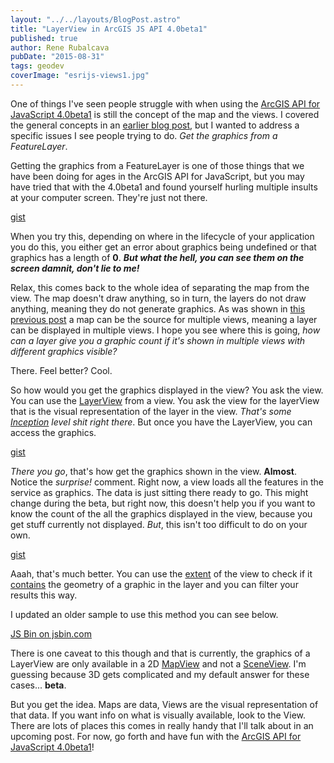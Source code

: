 ```yaml
---
layout: "../../layouts/BlogPost.astro"
title: "LayerView in ArcGIS JS API 4.0beta1"
published: true
author: Rene Rubalcava
pubDate: "2015-08-31"
tags: geodev
coverImage: "esrijs-views1.jpg"
---
```


One of things I've seen people struggle with when using the [ArcGIS API for JavaScript 4.0beta1](https://developers.arcgis.com/javascript/beta/) is still the concept of the map and the views. I covered the general concepts in an [earlier blog post](http://odoe.net/blog/maps-and-views-in-arcgis-js-api/), but I wanted to address a specific issues I see people trying to do. _Get the graphics from a FeatureLayer_.

Getting the graphics from a FeatureLayer is one of those things that we have been doing for ages in the ArcGIS API for JavaScript, but you may have tried that with the 4.0beta1 and found yourself hurling multiple insults at your computer screen. They're just not there.

[gist](https://gist.github.com/odoe/7ea64986c1a6d07219ca)

When you try this, depending on where in the lifecycle of your application you do this, you either get an error about graphics being undefined or that graphics has a length of **0**. **_But what the hell, you can see them on the screen damnit, don't lie to me!_**

Relax, this comes back to the whole idea of separating the map from the view. The map doesn't draw anything, so in turn, the layers do not draw anything, meaning they do not generate graphics. As was shown in [this previous post](http://odoe.net/blog/maps-and-views-in-arcgis-js-api/) a map can be the source for multiple views, meaning a layer can be displayed in multiple views. I hope you see where this is going, _how can a layer give you a graphic count if it's shown in multiple views with different graphics visible?_

There. Feel better? Cool.

So how would you get the graphics displayed in the view? You ask the view. You can use the [LayerView](https://developers.arcgis.com/javascript/beta/api-reference/esri-views-layers-LayerView.html) from a view. You ask the view for the layerView that is the visual representation of the layer in the view. _That's some [Inception](http://www.imdb.com/title/tt1375666/) level shit right there_. But once you have the LayerView, you can access the graphics.

[gist](https://gist.github.com/odoe/0d1aea794b20d719e31e)

_There you go_, that's how get the graphics shown in the view. **Almost**. Notice the _surprise!_ comment. Right now, a view loads all the features in the service as graphics. The data is just sitting there ready to go. This might change during the beta, but right now, this doesn't help you if you want to know the count of the all the graphics displayed in the view, because you get stuff currently not displayed. _But_, this isn't too difficult to do on your own.

[gist](https://gist.github.com/odoe/01e603d5259f3337d847)

Aaah, that's much better. You can use the [extent](https://developers.arcgis.com/javascript/beta/api-reference/esri-geometry-Extent.html) of the view to check if it [contains](https://developers.arcgis.com/javascript/beta/api-reference/esri-geometry-Extent.html#contains) the geometry of a graphic in the layer and you can filter your results this way.

I updated an older sample to use this method you can see below.

[JS Bin on jsbin.com](http://jsbin.com/perovey/8/embed?js,output)

There is one caveat to this though and that is currently, the graphics of a LayerView are only available in a 2D [MapView](https://developers.arcgis.com/javascript/beta/api-reference/esri-views-MapView.html) and not a [SceneView](https://developers.arcgis.com/javascript/beta/api-reference/esri-views-SceneView.html). I'm guessing because 3D gets complicated and my default answer for these cases... **beta**.

But you get the idea. Maps are data, Views are the visual representation of that data. If you want info on what is visually available, look to the View. There are lots of places this comes in really handy that I'll talk about in an upcoming post. For now, go forth and have fun with the [ArcGIS API for JavaScript 4.0beta1](https://developers.arcgis.com/javascript/beta/guide/)!
